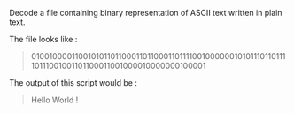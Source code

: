 Decode a file containing binary representation of ASCII text written in plain text.

The file looks like :
>01001000011001010110110001101100011011110010000001010111011011110111001001101100011001000010000000100001

The output of this script would be :
>Hello World !

